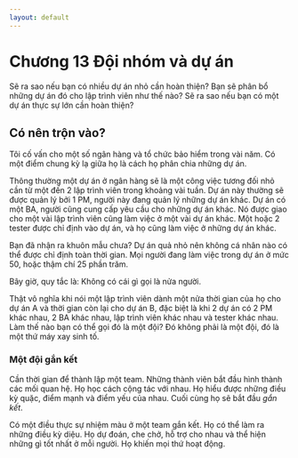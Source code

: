 ```yaml
---
layout: default
---
```


# Chương 13 Đội nhóm và dự án

Sẽ ra sao nếu bạn có nhiều dự án nhỏ cần hoàn thiện? Bạn sẽ phân bổ những dự án đó cho lập trình viên như thế nào? Sẽ ra sao nếu bạn có một dự án thực sự lớn cần hoàn thiện?

## Có nên trộn vào?

Tôi cố vấn cho một số ngân hàng và tổ chức bảo hiểm trong vài năm. Có một điểm chung kỳ lạ giữa họ là cách họ phân chia những dự án.

Thông thường một dự án ở ngân hàng sẽ là một công việc tương đối nhỏ cần từ một đến 2 lập trình viên trong khoảng vài tuần. Dự án này thường sẽ được quản lý bởi 1 PM, người này đang quản lý những dự án khác. Dự án có một BA, người cũng cung cấp yêu cầu cho những dự án khác. Nó được giao cho một vài lập trình viên cũng làm việc ở một vài dự án khác. Một hoặc 2 tester được chỉ định vào dự án, và họ cũng làm việc ở những dự án khác.

Bạn đã nhận ra khuôn mẫu chưa? Dự án quả nhỏ nên không cá nhân nào có thể được chỉ định toàn thời gian. Mọi người đang làm việc trong dự án ở mức 50, hoặc thậm chí 25 phần trăm.

Bây giờ, quy tắc là: Không có cái gì gọi là nửa người.

Thật vô nghĩa khi nói một lập trình viên dành một nửa thời gian của họ cho dự án A và thời gian còn lại cho dự án B, đặc biệt là khi 2 dự án có 2 PM khác nhau, 2 BA khác nhau, lập trình viên khác nhau và tester khác nhau. Làm thế nào bạn có thể gọi đó là một đội? Đó không phải là một đội, đó là một thứ máy xay sinh tố.

### Một đội gắn kết

Cần thời gian để thành lập một team. Những thành viên bắt đầu hình thành các mối quan hệ. Họ học cách cộng tác với nhau. Họ hiểu được những điều kỳ quặc, điểm mạnh và điểm yếu của nhau. Cuối cùng họ sẽ bắt đầu _gắn kết_.

Có một điều thực sự nhiệm màu ở một team gắn kết. Họ có thể làm ra những điều kỳ diệu. Họ dự đoán, che chở, hỗ trợ cho nhau và thể hiện những gì tốt nhất ở mỗi người. Họ khiến mọi thứ hoạt động.
